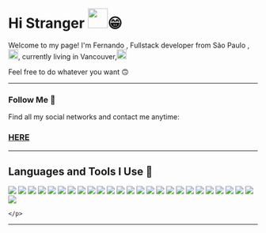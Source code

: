 
<h1>Hi Stranger <img src= "https://media.tenor.com/z2xJqhCpneIAAAAC/wave-hand.gif" width="40"/>😁</h1>
<div>
  <p>Welcome to my page!
I'm Fernando , Fullstack developer from  São Paulo ,<img src="https://cdn-icons-png.flaticon.com/512/197/197386.png" width="20"/>, currently living in Vancouver,<img src="https://cdn-icons-png.flaticon.com/512/197/197430.png" width="20" ></p> 
  <p>Feel free to do whatever you want 🙃<p>
  </div>
<hr>
<div>
  <h3>Follow Me 🚀</h3>
  <p>Find all my social networks and contact me anytime:</p>
  <h3><a href="https://beacons.ai/fernandodaumichen">HERE</a></h3>
</div>
<hr>
<div>
  <h2>Languages and Tools I Use 🔧</h2>
  <p>
<img src="https://img.shields.io/badge/HTML5-E34F26?style=for-the-badge&logo=html5&logoColor=white">
<img src="https://img.shields.io/badge/CSS3-1572B6?style=for-the-badge&logo=css3&logoColor=white">
  <img src="https://img.shields.io/badge/React-2CA5E0?style=for-the-badge&logo=react&logoColor=whit">
<img src="https://img.shields.io/badge/JavaScript-323330?style=for-the-badge&logo=javascript&logoColor=F7DF1E">
<img src="https://img.shields.io/badge/TypeScript-007ACC?style=for-the-badge&logo=typescript&logoColor=white">
<img src="https://img.shields.io/badge/Swift-FA7343?style=for-the-badge&logo=swift&logoColor=white">
<img src="https://img.shields.io/badge/Google_Cloud-4285F4?style=for-the-badge&logo=google-cloud&logoColor=white">
<img src="https://img.shields.io/badge/Netlify-00C7B7?style=for-the-badge&logo=netlify&logoColor=white">
<img src="https://img.shields.io/badge/MongoDB-4EA94B?style=for-the-badge&logo=mongodb&logoColor=white">
<img src="https://img.shields.io/badge/MySQL-005C84?style=for-the-badge&logo=mysql&logoColor=whit">
<img src="https://img.shields.io/badge/Adobe%20Photoshop-31A8FF?style=for-the-badge&logo=Adobe%20Photoshop&logoColor=black">
<img src="https://img.shields.io/badge/Adobe%20Lightroom-31A8FF?style=for-the-badge&logo=Adobe%20Lightroom&logoColor=white">
<img src="https://img.shields.io/badge/Figma-F24E1E?style=for-the-badge&logo=figma&logoColor=white">
<img src="https://img.shields.io/badge/Bootstrap-563D7C?style=for-the-badge&logo=bootstrap&logoColor=white">
<img src="https://img.shields.io/badge/Express.js-000000?style=for-the-badge&logo=express&logoColor=white">
<img src="https://img.shields.io/badge/Node.js-339933?style=for-the-badge&logo=nodedotjs&logoColor=white">
<img src="https://img.shields.io/badge/React-20232A?style=for-the-badge&logo=react&logoColor=61DAFB">
<img src="https://img.shields.io/badge/prettier-1A2C34?style=for-the-badge&logo=prettier&logoColor=F7BA3">
<img src="https://img.shields.io/badge/VSCode-0078D4?style=for-the-badge&logo=visual%20studio%20code&logoColor=white">
<img src="https://img.shields.io/badge/Microsoft_Office-D83B01?style=for-the-badge&logo=microsoft-office&logoColor=whit">
<img src="https://img.shields.io/badge/Notion-000000?style=for-the-badge&logo=notion&logoColor=white">
<img src="https://img.shields.io/badge/Windows-0078D6?style=for-the-badge&logo=windows&logoColor=white">
<img src="https://img.shields.io/badge/Spotify-1ED760?&style=for-the-badge&logo=spotify&logoColor=whit">
<img src="https://img.shields.io/badge/windows%20terminal-4D4D4D?style=for-the-badge&logo=windows%20terminal&logoColor=white">
<img src="https://img.shields.io/badge/GIT-E44C30?style=for-the-badge&logo=git&logoColor=white">
<img src="https://img.shields.io/badge/Docker-2CA5E0?style=for-the-badge&logo=docker&logoColor=whit">

    </p>
</div>
<hr>
<!-- <div>
  <h2>My Stats 🔥</h2>
  <p>
    <img src="https://github-readme-stats.vercel.app/api?username=FernandoDaumichen&show_icons=true&theme=default">
  </p>
</div>
<hr> -->
